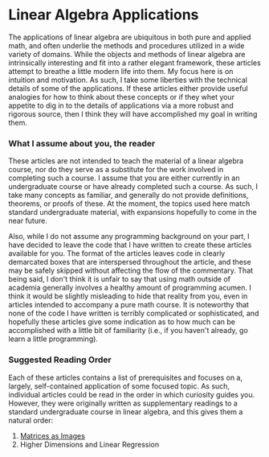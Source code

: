 # Linear Algebra Applications

The applications of linear algebra are ubiquitous in both pure and applied math, and often underlie the methods and procedures utilized in a wide variety of domains.  While the objects and methods of linear algebra are intrinsically interesting and fit into a rather elegant framework, these articles attempt to breathe a little modern life into them.  My focus here is on intuition and motivation.  As such, I take some liberties with the technical details of some of the applications.  If these articles either provide useful analogies for how to think about these concepts or if they whet your appetite to dig in to the details of applications via a more robust and rigorous source, then I think they will have accomplished my goal in writing them. 

### What I assume about you, the reader

These articles are not intended to teach the material of a linear algebra course, nor do they serve as a substitute for the work involved in completing such a course.  I assume that you are either currently in an undergraduate course or have already completed such a course. As such, I take many concepts as familiar, and generally do not provide definitions, theorems, or proofs of these.
At the moment, the topics used here match standard undergraduate material, with expansions hopefully to come in the near future.
    
Also, while I do not assume any programming background on your part, I have decided to leave the code that I have written to create these articles available for you.  The format of the articles leaves code in clearly demarcated boxes that are interspersed throughout the article, and these may be safely skipped without affecting the flow of the commentary.  That being said, I don't think it is unfair to say that using math outside of academia generally involves a healthy amount of programming acumen.  I think it would be slightly misleading to hide that reality from you, even in articles intended to accompany a pure math course.  It is noteworthy that none of the code I have written is terribly complicated or sophisticated, and hopefully these articles give some indication as to how much can be accomplished with a little bit of familiarity (i.e., if you haven't already, go learn a little programming).

### Suggested Reading Order

Each of these articles contains a list of prerequisites and focuses on a, largely, self-contained application of some focused topic.  As such, individual articles could be read in the order in which curiosity guides you.  However, they were originally written as supplementary readings to a standard undergraduate course in linear algebra, and this gives them a natural order:
1. [Matrices as Images](/matrices-as-images/matrices-as-images.ipynb)
2. Higher Dimensions and Linear Regression
